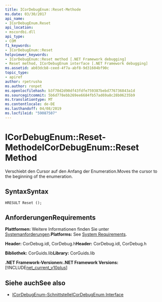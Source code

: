 ```yaml
---
title: ICorDebugEnum::Reset-Methode
ms.date: 03/30/2017
api_name:
- ICorDebugEnum.Reset
api_location:
- mscordbi.dll
api_type:
- COM
f1_keywords:
- ICorDebugEnum::Reset
helpviewer_keywords:
- ICorDebugEnum::Reset method [.NET Framework debugging]
- Reset method, ICorDebugEnum interface [.NET Framework debugging]
ms.assetid: ab03dcb8-ceed-4f7a-abf8-9d31604bf90c
topic_type:
- apiref
author: rpetrusha
ms.author: ronpet
ms.openlocfilehash: b3f70d2d90df43fdfe759387bebd776736843a1d
ms.sourcegitcommit: 5b6d778ebb269ee6684fb57ad69a8c28b06235b9
ms.translationtype: MT
ms.contentlocale: de-DE
ms.lasthandoff: 04/08/2019
ms.locfileid: "59087507"
---
```

# <a name="icordebugenumreset-method"></a><span data-ttu-id="0cde1-102">ICorDebugEnum::Reset-Methode</span><span class="sxs-lookup"><span data-stu-id="0cde1-102">ICorDebugEnum::Reset Method</span></span>
<span data-ttu-id="0cde1-103">Verschiebt den Cursor auf den Anfang der Enumeration.</span><span class="sxs-lookup"><span data-stu-id="0cde1-103">Moves the cursor to the beginning of the enumeration.</span></span>  
  
## <a name="syntax"></a><span data-ttu-id="0cde1-104">Syntax</span><span class="sxs-lookup"><span data-stu-id="0cde1-104">Syntax</span></span>  
  
```  
HRESULT Reset ();  
```  
  
## <a name="requirements"></a><span data-ttu-id="0cde1-105">Anforderungen</span><span class="sxs-lookup"><span data-stu-id="0cde1-105">Requirements</span></span>  
 <span data-ttu-id="0cde1-106">**Plattformen:** Weitere Informationen finden Sie unter [Systemanforderungen](../../../../docs/framework/get-started/system-requirements.md).</span><span class="sxs-lookup"><span data-stu-id="0cde1-106">**Platforms:** See [System Requirements](../../../../docs/framework/get-started/system-requirements.md).</span></span>  
  
 <span data-ttu-id="0cde1-107">**Header:** CorDebug.idl, CorDebug.h</span><span class="sxs-lookup"><span data-stu-id="0cde1-107">**Header:** CorDebug.idl, CorDebug.h</span></span>  
  
 <span data-ttu-id="0cde1-108">**Bibliothek:** CorGuids.lib</span><span class="sxs-lookup"><span data-stu-id="0cde1-108">**Library:** CorGuids.lib</span></span>  
  
 **<span data-ttu-id="0cde1-109">.NET Framework-Versionen:</span><span class="sxs-lookup"><span data-stu-id="0cde1-109">.NET Framework Versions:</span></span>** [!INCLUDE[net_current_v10plus](../../../../includes/net-current-v10plus-md.md)]  
  
## <a name="see-also"></a><span data-ttu-id="0cde1-110">Siehe auch</span><span class="sxs-lookup"><span data-stu-id="0cde1-110">See also</span></span>

- [<span data-ttu-id="0cde1-111">ICorDebugEnum-Schnittstelle</span><span class="sxs-lookup"><span data-stu-id="0cde1-111">ICorDebugEnum Interface</span></span>](../../../../docs/framework/unmanaged-api/debugging/icordebugenum-interface1.md)
